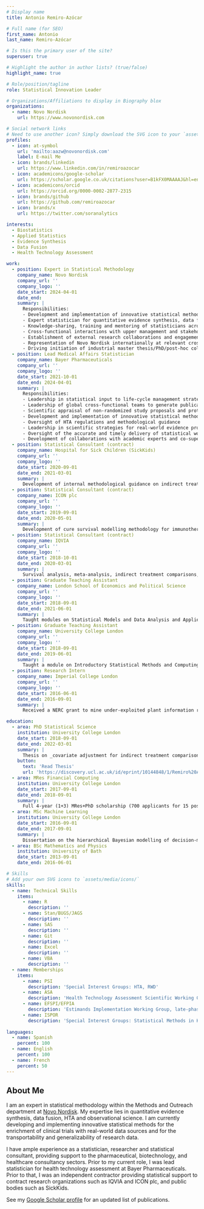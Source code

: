 ```yaml
---
# Display name
title: Antonio Remiro-Azócar

# Full name (for SEO)
first_name: Antonio
last_name: Remiro-Azócar

# Is this the primary user of the site?
superuser: true

# Highlight the author in author lists? (true/false)
highlight_name: true

# Role/position/tagline
role: Statistical Innovation Leader

# Organizations/Affiliations to display in Biography blox
organizations:
  - name: Novo Nordisk
    url: https://www.novonordisk.com

# Social network links
# Need to use another icon? Simply download the SVG icon to your `assets/media/icons/` folder.
profiles:
  - icon: at-symbol
    url: 'mailto:aazw@novonordisk.com'
    label: E-mail Me
  - icon: brands/linkedin
    url: https://www.linkedin.com/in/remiroazocar
  - icon: academicons/google-scholar
    url: https://scholar.google.co.uk/citations?user=B1kFX0MAAAAJ&hl=en
  - icon: academicons/orcid
    url: https://orcid.org/0000-0002-2877-2315
  - icon: brands/github
    url: https://github.com/remiroazocar        
  - icon: brands/x
    url: https://twitter.com/soranalytics

interests:
  - Biostatistics
  - Applied Statistics
  - Evidence Synthesis
  - Data Fusion
  - Health Technology Assessment

work:
  - position: Expert in Statistical Methodology
    company_name: Novo Nordisk
    company_url: ''
    company_logo: ''
    date_start: 2024-04-01
    date_end: 
    summary: |
      Responsibilities:
      - Development and implementation of innovative statistical methodology for the enrichment of clinical trials with real-world data sources and for the transportability and generalizability of research data
      - Expert statistician for quantitative evidence synthesis, data fusion, HTA and observational science
      - Knowledge-sharing, training and mentoring of statisticians across Biostatistics in statistical methodology, in general and in relation to clinical projects
      - Cross-functional interactions with upper management and stakeholders to explain the added value generated by new methodologies
      - Establishment of external research collaborations and engagement with academia, scientists, regulators and policy-makers
      - Representation of Novo Nordisk internationally at relevant cross-industry working groups and conferences
      - Driving initiation of industrial master thesis/PhD/post-hoc collaborations as well as scientific publications
  - position: Lead Medical Affairs Statistician
    company_name: Bayer Pharmaceuticals
    company_url: ''
    company_logo: ''
    date_start: 2021-10-01
    date_end: 2024-04-01
    summary: |
      Responsibilities:
      - Leadership in statistical input to life-cycle management strategies, publication plans, reimbursement requirements, HTA studies and analyses for payers across several therapeutic areas
      - Leadership of global cross-functional teams to generate publications, presentations and posters
      - Scientific appraisal of non-randomized study proposals and protocols; statistical and methodological consultation to multi-disciplinary teams
      - Development and implementation of innovative statistical methodology for payer and reimbursement needs
      - Oversight of HTA regulations and methodological guidance
      - Leadership in scientific strategies for real-world evidence projects and causal inference research initiatives among statisticians and epidemiologists
      - Oversight of the accurate and timely delivery of statistical work outsourced to external collaborators such as HEOR providers
      - Development of collaborations with academic experts and co-supervision of research projects/partnerships with universities
  - position: Statistical Consultant (contract)
    company_name: Hospital for Sick Children (SickKids)
    company_url: ''
    company_logo: ''
    date_start: 2020-09-01
    date_end: 2021-03-01
    summary: |
      Development of internal methodological guidance on indirect treatment comparisons for the Canadian Agency for Drugs and Technologies in Health (CADTH).
  - position: Statistical Consultant (contract)
    company_name: ICON plc
    company_url: ''
    company_logo: ''
    date_start: 2019-09-01
    date_end: 2020-05-01
    summary: |
      Development of cure survival modelling methodology for immunotherapy trials in oncology.
  - position: Statistical Consultant (contract)
    company_name: IQVIA
    company_url: ''
    company_logo: ''
    date_start: 2018-10-01
    date_end: 2020-03-01
    summary: |
      Survival analysis, meta-analysis, indirect treatment comparisons, systematic literature reviews, statistical support for submission of evidence dossiers to HTA authorities (NICE and SMC), health economic modelling, mixed models, discrete event simulation, Markov modelling, utility mapping, Bayesian analysis, preparation of conference abstracts and manuscripts for publication of research papers.
  - position: Graduate Teaching Assistant
    company_name: London School of Economics and Political Science
    company_url: ''
    company_logo: ''
    date_start: 2018-09-01
    date_end: 2021-06-01
    summary: |
      Taught modules on Statistical Models and Data Analysis and Applied Regression to statistics undergraduates.
  - position: Graduate Teaching Assistant
    company_name: University College London
    company_url: ''
    company_logo: ''
    date_start: 2018-09-01
    date_end: 2019-06-01
    summary: |
      Taught a module on Introductory Statistical Methods and Computing to life sciences undergraduates. Co-supervisor for MSc research projects. Development of R and Stan programming material for a course in Bayesian methods in health economics.
  - position: Research Intern
    company_name: Imperial College London
    company_url: ''
    company_logo: ''
    date_start: 2016-06-01
    date_end: 2016-09-01
    summary: |
      Received a NERC grant to mine under-exploited plant information resources at the Royal Botanic Gardens, Kew. Explored global and regional biodiversity patterns using R and developed statistical models to estimate future species discovery rates and biodiversity hotspots.

education:
  - area: PhD Statistical Science
    institution: University College London
    date_start: 2018-09-01
    date_end: 2022-03-01
    summary: |
      Thesis on _covariate adjustment for indirect treatment comparisons_ in the absence of head-to-head trials and with limited individual patient data. Supervised by Prof Gianluca Baio and Prof Anna Heath (University of Toronto) in the Statistics for Health Economic Evaluation research group at the Department of Statistical Science.
    button:
      text: 'Read Thesis'
      url: 'https://discovery.ucl.ac.uk/id/eprint/10144848/1/Remiro%20Azocar__thesis_redacted_final.pdf'
  - area: MRes Financial Computing
    institution: University College London
    date_start: 2017-09-01
    date_end: 2018-09-01
    summary: |
      Full 4-year (1+3) MRes+PhD scholarship (700 applicants for 15 positions) from the EPSRC Centre for Doctoral Training in Financial Computing and Analytics, a joint collaboration between UCL, LSE and Imperial College London. PhD-level courses in computational statistics. Advanced programming and software development modules in Python and C++.
  - area: MSc Machine Learning
    institution: University College London
    date_start: 2016-09-01
    date_end: 2017-09-01
    summary: |
      Dissertation on the hierarchical Bayesian modelling of decision-making tasks based at the Gatsby Computational Neuroscience Unit under the supervision of Oliver J. Robinson and Peter Dayan. Deep and reinforcement learning courses taught by Google DeepMind.
  - area: BSc Mathematics and Physics
    institution: University of Bath
    date_start: 2013-09-01
    date_end: 2016-06-01

# Skills
# Add your own SVG icons to `assets/media/icons/`
skills:
  - name: Technical Skills
    items:
      - name: R
        description: ''
      - name: Stan/BUGS/JAGS
        description: ''
      - name: SAS
        description: ''
      - name: Git
        description: ''
      - name: Excel
        description: ''        
      - name: VBA
        description: ''
  - name: Memberships
    items:
      - name: PSI
        description: 'Special Interest Groups: HTA, RWD'
      - name: ASA 
        description: 'Health Technology Assessment Scientific Working Group, Biopharmaceutical Section'
      - name: EFSPI/EFPIA
        description: 'Estimands Implementation Working Group, late-phase estimands sub-team'
      - name: ISPOR
        description: 'Special Interest Groups: Statistical Methods in HEOR'
        
languages:
  - name: Spanish
    percent: 100
  - name: English
    percent: 100
  - name: French
    percent: 50
---
```


## About Me

I am an expert in statistical methodology within the Methods and Outreach department at [Novo Nordisk](https://www.novonordisk.com/). My expertise lies in quantitative evidence synthesis, data fusion, HTA and observational science. I am currently developing and implementing innovative statistical methods for the enrichment of clinical trials with real-world data sources and for the transportability and generalizability of research data. 

I have ample experience as a statistician, researcher and statistical consultant, providing support to the pharmaceutical, biotechnology, and healthcare consultancy sectors. Prior to my current role, I was lead statistician for health technology assessment at Bayer Pharmaceuticals. Prior to that, I was an independent contractor providing statistical support to contract research organizations such as IQVIA and ICON plc, and public bodies such as SickKids.

See my [Google Scholar profile](https://scholar.google.co.uk/citations?user=B1kFX0MAAAAJ&hl=en) for an updated list of publications.
